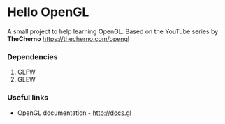 # Hello OpenGL

A small project to help learning OpenGL. Based on the YouTube series by  **TheCherno** https://thecherno.com/opengl


### Dependencies
1. GLFW
2. GLEW


### Useful links
 - OpenGL documentation - http://docs.gl